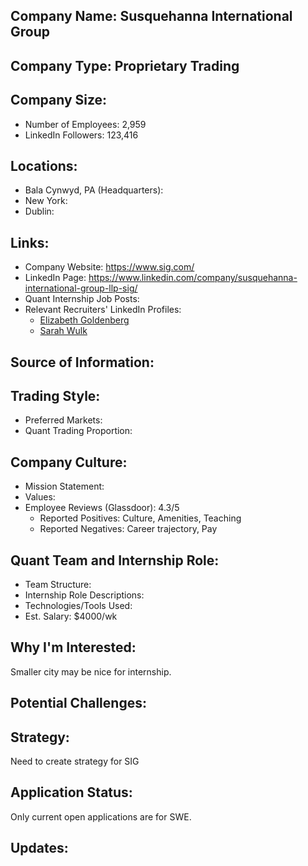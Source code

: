 ## Company Name: Susquehanna International Group

## Company Type: Proprietary Trading

## Company Size:
- Number of Employees: 2,959
- LinkedIn Followers: 123,416

## Locations:
- Bala Cynwyd, PA (Headquarters): 
- New York: 
- Dublin: 

## Links:
- Company Website: https://www.sig.com/
- LinkedIn Page: https://www.linkedin.com/company/susquehanna-international-group-llp-sig/
- Quant Internship Job Posts: 
- Relevant Recruiters' LinkedIn Profiles: 
  - [Elizabeth Goldenberg](https://www.linkedin.com/in/egoldenberg9/)
  - [Sarah Wulk](https://www.linkedin.com/in/sarahwulk/)

## Source of Information:

## Trading Style:
- Preferred Markets: 
- Quant Trading Proportion: 

## Company Culture:
- Mission Statement: 
- Values: 
- Employee Reviews (Glassdoor): 4.3/5
  - Reported Positives: Culture, Amenities, Teaching
  - Reported Negatives: Career trajectory, Pay

## Quant Team and Internship Role:
- Team Structure: 
- Internship Role Descriptions: 
- Technologies/Tools Used: 
- Est. Salary: $4000/wk

## Why I'm Interested:
Smaller city may be nice for internship.

## Potential Challenges: 

## Strategy:
Need to create strategy for SIG

## Application Status:
Only current open applications are for SWE.

## Updates:
